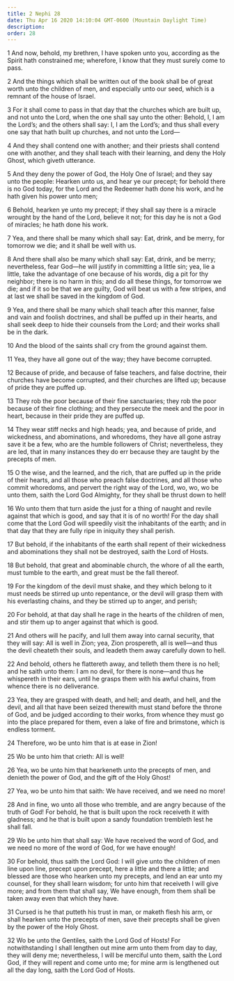 ```yaml
---
title: 2 Nephi 28
date: Thu Apr 16 2020 14:10:04 GMT-0600 (Mountain Daylight Time)
description: 
order: 28
---
```


<p>
  1 And now, behold, my brethren, I have spoken unto you, according as the
  Spirit hath constrained me; wherefore, I know that they must surely come to
  pass.
</p>
<p>
  2 And the things which shall be written out of the book shall be of great
  worth unto the children of men, and especially unto our seed, which is a
  remnant of the house of Israel.
</p>
<p>
  3 For it shall come to pass in that day that the churches which are built up,
  and not unto the Lord, when the one shall say unto the other: Behold, I, I am
  the Lord&#x2019;s; and the others shall say: I, I am the Lord&#x2019;s; and
  thus shall every one say that hath built up churches, and not unto the
  Lord&#x2014;
</p>
<p>
  4 And they shall contend one with another; and their priests shall contend one
  with another, and they shall teach with their learning, and deny the Holy
  Ghost, which giveth utterance.
</p>
<p>
  5 And they deny the power of God, the Holy One of Israel; and they say unto
  the people: Hearken unto us, and hear ye our precept; for behold there is no
  God today, for the Lord and the Redeemer hath done his work, and he hath given
  his power unto men;
</p>
<p>
  6 Behold, hearken ye unto my precept; if they shall say there is a miracle
  wrought by the hand of the Lord, believe it not; for this day he is not a God
  of miracles; he hath done his work.
</p>
<p>
  7 Yea, and there shall be many which shall say: Eat, drink, and be merry, for
  tomorrow we die; and it shall be well with us.
</p>
<p>
  8 And there shall also be many which shall say: Eat, drink, and be merry;
  nevertheless, fear God&#x2014;he will justify in committing a little sin; yea,
  lie a little, take the advantage of one because of his words, dig a pit for
  thy neighbor; there is no harm in this; and do all these things, for tomorrow
  we die; and if it so be that we are guilty, God will beat us with a few
  stripes, and at last we shall be saved in the kingdom of God.
</p>
<p>
  9 Yea, and there shall be many which shall teach after this manner, false and
  vain and foolish doctrines, and shall be puffed up in their hearts, and shall
  seek deep to hide their counsels from the Lord; and their works shall be in
  the dark.
</p>
<p>10 And the blood of the saints shall cry from the ground against them.</p>
<p>11 Yea, they have all gone out of the way; they have become corrupted.</p>
<p>
  12 Because of pride, and because of false teachers, and false doctrine, their
  churches have become corrupted, and their churches are lifted up; because of
  pride they are puffed up.
</p>
<p>
  13 They rob the poor because of their fine sanctuaries; they rob the poor
  because of their fine clothing; and they persecute the meek and the poor in
  heart, because in their pride they are puffed up.
</p>
<p>
  14 They wear stiff necks and high heads; yea, and because of pride, and
  wickedness, and abominations, and whoredoms, they have all gone astray save it
  be a few, who are the humble followers of Christ; nevertheless, they are led,
  that in many instances they do err because they are taught by the precepts of
  men.
</p>
<p>
  15 O the wise, and the learned, and the rich, that are puffed up in the pride
  of their hearts, and all those who preach false doctrines, and all those who
  commit whoredoms, and pervert the right way of the Lord, wo, wo, wo be unto
  them, saith the Lord God Almighty, for they shall be thrust down to hell!
</p>
<p>
  16 Wo unto them that turn aside the just for a thing of naught and revile
  against that which is good, and say that it is of no worth! For the day shall
  come that the Lord God will speedily visit the inhabitants of the earth; and
  in that day that they are fully ripe in iniquity they shall perish.
</p>
<p>
  17 But behold, if the inhabitants of the earth shall repent of their
  wickedness and abominations they shall not be destroyed, saith the Lord of
  Hosts.
</p>
<p>
  18 But behold, that great and abominable church, the whore of all the earth,
  must tumble to the earth, and great must be the fall thereof.
</p>
<p>
  19 For the kingdom of the devil must shake, and they which belong to it must
  needs be stirred up unto repentance, or the devil will grasp them with his
  everlasting chains, and they be stirred up to anger, and perish;
</p>
<p>
  20 For behold, at that day shall he rage in the hearts of the children of men,
  and stir them up to anger against that which is good.
</p>
<p>
  21 And others will he pacify, and lull them away into carnal security, that
  they will say: All is well in Zion; yea, Zion prospereth, all is
  well&#x2014;and thus the devil cheateth their souls, and leadeth them away
  carefully down to hell.
</p>
<p>
  22 And behold, others he flattereth away, and telleth them there is no hell;
  and he saith unto them: I am no devil, for there is none&#x2014;and thus he
  whispereth in their ears, until he grasps them with his awful chains, from
  whence there is no deliverance.
</p>
<p>
  23 Yea, they are grasped with death, and hell; and death, and hell, and the
  devil, and all that have been seized therewith must stand before the throne of
  God, and be judged according to their works, from whence they must go into the
  place prepared for them, even a lake of fire and brimstone, which is endless
  torment.
</p>
<p>24 Therefore, wo be unto him that is at ease in Zion!</p>
<span></span>
<p>25 Wo be unto him that crieth: All is well!</p>
<p>
  26 Yea, wo be unto him that hearkeneth unto the precepts of men, and denieth
  the power of God, and the gift of the Holy Ghost!
</p>
<p>27 Yea, wo be unto him that saith: We have received, and we need no more!</p>
<p>
  28 And in fine, wo unto all those who tremble, and are angry because of the
  truth of God! For behold, he that is built upon the rock receiveth it with
  gladness; and he that is built upon a sandy foundation trembleth lest he shall
  fall.
</p>
<p>
  29 Wo be unto him that shall say: We have received the word of God, and we
  need no more of the word of God, for we have enough!
</p>
<p>
  30 For behold, thus saith the Lord God: I will give unto the children of men
  line upon line, precept upon precept, here a little and there a little; and
  blessed are those who hearken unto my precepts, and lend an ear unto my
  counsel, for they shall learn wisdom; for unto him that receiveth I will give
  more; and from them that shall say, We have enough, from them shall be taken
  away even that which they have.
</p>
<p>
  31 Cursed is he that putteth his trust in man, or maketh flesh his arm, or
  shall hearken unto the precepts of men, save their precepts shall be given by
  the power of the Holy Ghost.
</p>
<p>
  32 Wo be unto the Gentiles, saith the Lord God of Hosts! For notwithstanding I
  shall lengthen out mine arm unto them from day to day, they will deny me;
  nevertheless, I will be merciful unto them, saith the Lord God, if they will
  repent and come unto me; for mine arm is lengthened out all the day long,
  saith the Lord God of Hosts.
</p>
